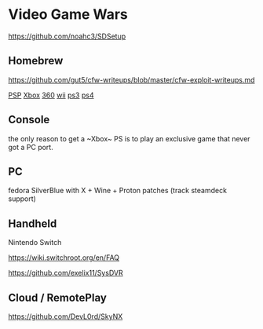 # Video Game Wars

https://github.com/noahc3/SDSetup

## Homebrew

https://github.com/gut5/cfw-writeups/blob/master/cfw-exploit-writeups.md

[PSP](https://www.youtube.com/watch?v=INdUZk4NFIA)
[Xbox](https://www.youtube.com/watch?v=6fOjGLCctEY) 
[360](https://www.youtube.com/watch?v=uxjpmc8ZIxM)
[wii](https://www.youtube.com/watch?v=0rjaiNIc4W8)
[ps3](https://www.youtube.com/watch?v=DUGGJpn2_zY)
[ps4](https://www.youtube.com/watch?v=QMiubC6LdTA)

## Console

the only reason to get a ~Xbox~ PS is to play an exclusive game that never got a PC port.

## PC

fedora SilverBlue with X + Wine + Proton patches (track steamdeck support)

## Handheld

Nintendo Switch

https://wiki.switchroot.org/en/FAQ

https://github.com/exelix11/SysDVR

## Cloud / RemotePlay

https://github.com/DevL0rd/SkyNX
